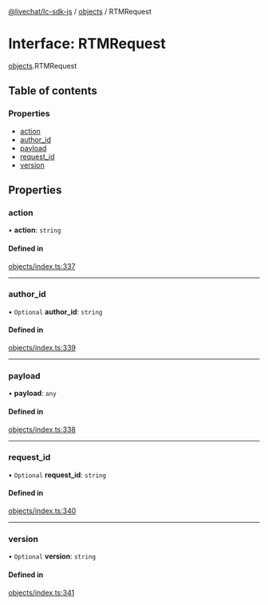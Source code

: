 [@livechat/lc-sdk-js](../README.md) / [objects](../modules/objects.md) / RTMRequest

# Interface: RTMRequest

[objects](../modules/objects.md).RTMRequest

## Table of contents

### Properties

- [action](objects.RTMRequest.md#action)
- [author\_id](objects.RTMRequest.md#author_id)
- [payload](objects.RTMRequest.md#payload)
- [request\_id](objects.RTMRequest.md#request_id)
- [version](objects.RTMRequest.md#version)

## Properties

### action

• **action**: `string`

#### Defined in

[objects/index.ts:337](https://github.com/livechat/lc-sdk-js/blob/951da85/src/objects/index.ts#L337)

___

### author\_id

• `Optional` **author\_id**: `string`

#### Defined in

[objects/index.ts:339](https://github.com/livechat/lc-sdk-js/blob/951da85/src/objects/index.ts#L339)

___

### payload

• **payload**: `any`

#### Defined in

[objects/index.ts:338](https://github.com/livechat/lc-sdk-js/blob/951da85/src/objects/index.ts#L338)

___

### request\_id

• `Optional` **request\_id**: `string`

#### Defined in

[objects/index.ts:340](https://github.com/livechat/lc-sdk-js/blob/951da85/src/objects/index.ts#L340)

___

### version

• `Optional` **version**: `string`

#### Defined in

[objects/index.ts:341](https://github.com/livechat/lc-sdk-js/blob/951da85/src/objects/index.ts#L341)
